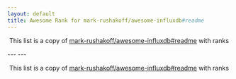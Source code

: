 ```yaml
---
layout: default
title: Awesome Rank for mark-rushakoff/awesome-influxdb#readme
---
```


<p align="center">
	This list is a copy of <a href="https://github.com/mark-rushakoff/awesome-influxdb#readme">mark-rushakoff/awesome-influxdb#readme</a> with ranks
</p>
---
---
<p align="center">
	This list is a copy of <a href="https://github.com/mark-rushakoff/awesome-influxdb#readme">mark-rushakoff/awesome-influxdb#readme</a> with ranks
</p>
